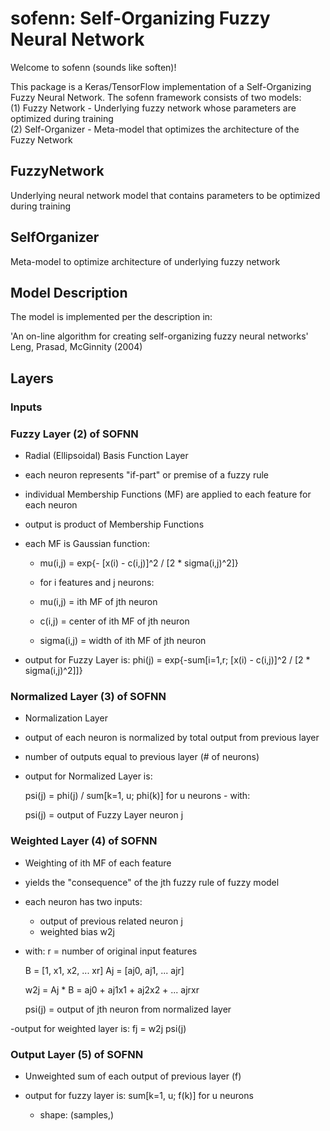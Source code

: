 # sofenn: Self-Organizing Fuzzy Neural Network

Welcome to sofenn (sounds like soften)! 

This package is a Keras/TensorFlow implementation of a Self-Organizing Fuzzy Neural Network. The sofenn framework 
consists of two models:
<br /> (1) Fuzzy Network - Underlying fuzzy network whose parameters are optimized during training
<br /> (2) Self-Organizer - Meta-model that optimizes the architecture of the Fuzzy Network

## FuzzyNetwork
Underlying neural network model that contains parameters to be optimized during training

## SelfOrganizer
Meta-model to optimize architecture of underlying fuzzy network

## Model Description
The model is implemented per the description in:
<br />

'An on-line algorithm for creating self-organizing fuzzy neural networks\'
<br /> Leng, Prasad, McGinnity (2004)

## Layers

### Inputs

### Fuzzy Layer (2) of SOFNN
- Radial (Ellipsoidal) Basis Function Layer
- each neuron represents "if-part" or premise of a fuzzy rule
- individual Membership Functions (MF) are applied to each feature for each neuron
- output is product of Membership Functions
- each MF is Gaussian function:

    - mu(i,j) = exp{- [x(i) - c(i,j)]^2 / [2 * sigma(i,j)^2]}

    - for i features and  j neurons:

    - mu(i,j)    = ith MF of jth neuron

    - c(i,j)     = center of ith MF of jth neuron

    - sigma(i,j) = width of ith MF of jth neuron

- output for Fuzzy Layer is:
    phi(j) = exp{-sum[i=1,r;
            [x(i) - c(i,j)]^2 / [2 * sigma(i,j)^2]]}
            
### Normalized Layer (3) of SOFNN
- Normalization Layer

- output of each neuron is normalized by total output from previous layer
- number of outputs equal to previous layer (# of neurons)
- output for Normalized Layer is:

    psi(j) = phi(j) / sum[k=1, u; phi(k)]
                for u neurons
        - with:

    psi(j) = output of Fuzzy Layer neuron j
    
### Weighted Layer (4) of SOFNN
- Weighting of ith MF of each feature

- yields the "consequence" of the jth fuzzy rule of fuzzy model
- each neuron has two inputs:
    - output of previous related neuron j
    - weighted bias w2j
- with:
    r      = number of original input features

    B      = [1, x1, x2, ... xr]
    Aj     = [aj0, aj1, ... ajr]

    w2j    = Aj * B =
            aj0 + aj1x1 + aj2x2 + ... ajrxr

    psi(j) = output of jth neuron from
            normalized layer

-output for weighted layer is:
    fj     = w2j psi(j)
    
###     Output Layer (5) of SOFNN
- Unweighted sum of each output of previous layer (f)

- output for fuzzy layer is:
    sum[k=1, u; f(k)]
            for u neurons
    - shape: (samples,)